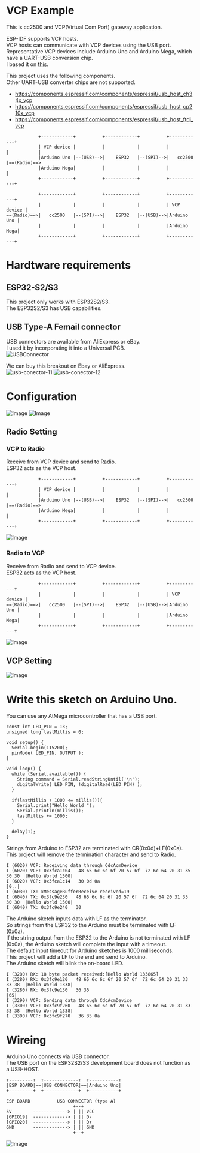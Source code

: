 # VCP Example   
This is cc2500 and VCP(Virtual Com Port) gateway application.   

ESP-IDF supports VCP hosts.   
VCP hosts can communicate with VCP devices using the USB port.   
Representative VCP devices include Arduino Uno and Arduino Mega, which have a UART-USB conversion chip.   
I based it on [this](https://github.com/espressif/esp-idf/tree/master/examples/peripherals/usb/host/cdc/cdc_acm_vcp).   

This project uses the following components.   
Other UART-USB converter chips are not supported.   
- https://components.espressif.com/components/espressif/usb_host_ch34x_vcp   
- https://components.espressif.com/components/espressif/usb_host_cp210x_vcp   
- https://components.espressif.com/components/espressif/usb_host_ftdi_vcp   


```
            +------------+          +------------+          +------------+
            | VCP device |          |            |          |            |           |
            |Arduino Uno |--(USB)-->|    ESP32   |--(SPI)-->|   cc2500   |==(Radio)==>
            |Arduino Mega|          |            |          |            |
            +------------+          +------------+          +------------+

            +------------+          +------------+          +------------+
            |            |          |            |          | VCP device |
==(Radio)==>|   cc2500   |--(SPI)-->|    ESP32   |--(USB)-->|Arduino Uno |
            |            |          |            |          |Arduino Mega|
            +------------+          +------------+          +------------+
```


# Hardtware requirements

## ESP32-S2/S3
This project only works with ESP32S2/S3.   
The ESP32S2/S3 has USB capabilities.   

## USB Type-A Femail connector
USB connectors are available from AliExpress or eBay.   
I used it by incorporating it into a Universal PCB.   
![USBConnector](https://github.com/user-attachments/assets/8d7d8f0a-d289-44b8-ae90-c693a1099ca0)

We can buy this breakout on Ebay or AliExpress.   
![usb-conector-11](https://github.com/user-attachments/assets/848998d4-fb0c-4b4f-97ae-0b3ae8b8996a)
![usb-conector-12](https://github.com/user-attachments/assets/6fc34dcf-0b13-4233-8c71-07234e8c6d06)


# Configuration
![Image](https://github.com/user-attachments/assets/232066fe-d3fa-4efc-80c8-8fbbb7910bba)
![Image](https://github.com/user-attachments/assets/ad00fe0b-10ed-4cfc-80a9-063d5a649456)

## Radio Setting

### VCP to Radio
Receive from VCP device and send to Radio.   
ESP32 acts as the VCP host.   
```
            +------------+          +------------+          +------------+
            | VCP device |          |            |          |            |           |
            |Arduino Uno |--(USB)-->|    ESP32   |--(SPI)-->|   cc2500   |==(Radio)==>
            |Arduino Mega|          |            |          |            |
            +------------+          +------------+          +------------+
```

![Image](https://github.com/user-attachments/assets/75a8d620-fdf5-439f-a99b-e77e8d549324)


### Radio to VCP
Receive from Radio and send to VCP device.   
ESP32 acts as the VCP host.   
```
            +------------+          +------------+          +------------+
            |            |          |            |          | VCP device |
==(Radio)==>|   cc2500   |--(SPI)-->|    ESP32   |--(USB)-->|Arduino Uno |
            |            |          |            |          |Arduino Mega|
            +------------+          +------------+          +------------+
```

![Image](https://github.com/user-attachments/assets/f59f37b5-c77d-4f2a-b910-02a489f0a42b)


## VCP Setting

![Image](https://github.com/user-attachments/assets/1adb68c5-e115-4180-a2b7-cdf8e32f4301)


# Write this sketch on Arduino Uno.   
You can use any AtMega microcontroller that has a USB port.   

```
const int LED_PIN = 13;
unsigned long lastMillis = 0;

void setup() {
  Serial.begin(115200);
  pinMode( LED_PIN, OUTPUT );
}

void loop() {
  while (Serial.available()) {
    String command = Serial.readStringUntil('\n');
    digitalWrite( LED_PIN, !digitalRead(LED_PIN) );
  }

  if(lastMillis + 1000 <= millis()){
    Serial.print("Hello World ");
    Serial.println(millis());
    lastMillis += 1000;
  }

  delay(1);
}
```

Strings from Arduino to ESP32 are terminated with CR(0x0d)+LF(0x0a).   
This project will remove the termination character and send to Radio.   
```
I (6020) VCP: Receiving data through CdcAcmDevice
I (6020) VCP: 0x3fca1c04   48 65 6c 6c 6f 20 57 6f  72 6c 64 20 31 35 30 30  |Hello World 1500|
I (6020) VCP: 0x3fca1c14   30 0d 0a                                          |0..|
I (6030) TX: xMessageBufferReceive received=19
I (6040) TX: 0x3fc9e230   48 65 6c 6c 6f 20 57 6f  72 6c 64 20 31 35 30 30  |Hello World 1500|
I (6040) TX: 0x3fc9e240   30
```

The Arduino sketch inputs data with LF as the terminator.   
So strings from the ESP32 to the Arduino must be terminated with LF (0x0a).   
If the string output from the ESP32 to the Arduino is not terminated with LF (0x0a), the Arduino sketch will complete the input with a timeout.   
The default input timeout for Arduino sketches is 1000 milliseconds.   
This project will add a LF to the end and send to Arduino.   
The Arduino sketch will blink the on-board LED.   
```
I (3280) RX: 18 byte packet received:[Hello World 133865]
I (3280) RX: 0x3fc9e120   48 65 6c 6c 6f 20 57 6f  72 6c 64 20 31 33 33 38  |Hello World 1338|
I (3280) RX: 0x3fc9e130   36 35                                             |65|
I (3290) VCP: Sending data through CdcAcmDevice
I (3300) VCP: 0x3fc9f260   48 65 6c 6c 6f 20 57 6f  72 6c 64 20 31 33 33 38  |Hello World 1338|
I (3300) VCP: 0x3fc9f270   36 35 0a
```

# Wireing   
Arduino Uno connects via USB connector.   
The USB port on the ESP32S2/S3 development board does not function as a USB-HOST.   

```
+---------+  +-------------+  +-----------+
|ESP BOARD|==|USB CONNECTOR|==|Arduino Uno|
+---------+  +-------------+  +-----------+
```

```
ESP BOARD          USB CONNECTOR (type A)
                         +--+
5V        -------------> | || VCC
[GPIO19]  -------------> | || D-
[GPIO20]  -------------> | || D+
GND       -------------> | || GND
                         +--+
```

![Image](https://github.com/user-attachments/assets/7bf405af-b1ec-4c7c-87d1-8bbe176e807b)

